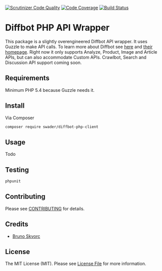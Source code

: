 [![Scrutinizer Code Quality](https://scrutinizer-ci.com/g/Swader/diffbot-php-client/badges/quality-score.png?b=master)](https://scrutinizer-ci.com/g/Swader/diffbot-php-client/?branch=master)
[![Code Coverage](https://scrutinizer-ci.com/g/Swader/diffbot-php-client/badges/coverage.png?b=master)](https://scrutinizer-ci.com/g/Swader/diffbot-php-client/?branch=master)
[![Build Status](https://scrutinizer-ci.com/g/Swader/diffbot-php-client/badges/build.png?b=master)](https://scrutinizer-ci.com/g/Swader/diffbot-php-client/build-status/master)

# Diffbot PHP API Wrapper

This package is a slightly overengineered Diffbot API wrapper. It uses Guzzle to make API calls. To learn more about Diffbot see [here](http://www.sitepoint.com/tag/diffbot/) and [their homepage](http://diffbot.com).
Right now it only supports Analyze, Product, Image and Article APIs, but can also accommodate Custom APIs. Crawlbot, Search and Discussion API support coming soon.

## Requirements

Minimum PHP 5.4 because Guzzle needs it.

## Install

Via Composer

``` bash
composer require swader/diffbot-php-client
```

## Usage

Todo

## Testing

``` bash
phpunit
```

## Contributing

Please see [CONTRIBUTING](https://github.com/thephpleague/:package_name/blob/master/CONTRIBUTING.md) for details.

## Credits

- [Bruno Skvorc](https://github.com/swader)

## License

The MIT License (MIT). Please see [License File](LICENSE.md) for more information.